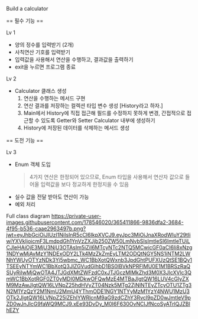 Build a calculator

== 필수 기능 ==

Lv 1

- 양의 정수를 입력받기 (2개)
- 사칙연산 기호를 입력받기
- 입력값을 사용해서 연산을 수행하고, 결과값을 출력하기
- exit을 누르면 프로그램 종료

Lv 2

- Calculator 클래스 생성
  1. 연산을 수행하는 메서드 구현
  2. 연산 결과를 저장하는 컬렉션 타입 변수 생성 [History라고 하자.]
  3. Main에서 History에 직접 접근해 필드를 수정하지 못하게 변경, 간접적으로 접근할 수 있도록 Getter와 Setter Calculator 내부에 생성하기
  4. History에 저장된 데이터를 삭제하는 메서드 생성


== 도전 기능 ==

Lv 3

- Enum 객체 도입
  > 4가지 연산은 한정되어 있으므로, Enum 타입을 사용해서 연산자 값으로 들어올 입력값을 보다 정교하게 한정지을 수 있음
- 실수 값을 전달 받아도 연산이 가능
- 예외 처리

Full class diagram
https://private-user-images.githubusercontent.com/178546020/365411866-9836dfa2-3684-4f95-b536-caae2963497b.png?jwt=eyJhbGciOiJIUzI1NiIsInR5cCI6IkpXVCJ9.eyJpc3MiOiJnaXRodWIuY29tIiwiYXVkIjoicmF3LmdpdGh1YnVzZXJjb250ZW50LmNvbSIsImtleSI6ImtleTUiLCJleHAiOjE3MjU3NjU3OTAsIm5iZiI6MTcyNTc2NTQ5MCwicGF0aCI6Ii8xNzg1NDYwMjAvMzY1NDExODY2LTk4MzZkZmEyLTM2ODQtNGY5NS1iNTM2LWNhYWUyOTYzNDk3Yi5wbmc_WC1BbXotQWxnb3JpdGhtPUFXUzQtSE1BQy1TSEEyNTYmWC1BbXotQ3JlZGVudGlhbD1BS0lBVkNPRFlMU0E1M1BRSzRaQSUyRjIwMjQwOTA4JTJGdXMtZWFzdC0xJTJGczMlMkZhd3M0X3JlcXVlc3QmWC1BbXotRGF0ZT0yMDI0MDkwOFQwMzE4MTBaJlgtQW16LUV4cGlyZXM9MzAwJlgtQW16LVNpZ25hdHVyZT04Nzk5MTg2ZjNlNTEyZTcyOTU1ZTg3N2M1YzQzY2M1NmU2MmU4YThmODE1NGY1NTYyMzM1YzY4NWU1MzU3OTk2JlgtQW16LVNpZ25lZEhlYWRlcnM9aG9zdCZhY3Rvcl9pZD0wJmtleV9pZD0wJnJlcG9faWQ9MCJ9.xEe93DvDy_M0I6F630OvNClJfNcoSyATrlQJZBlhEZY

